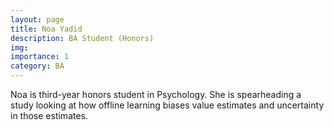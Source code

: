 ```yaml
---
layout: page
title: Noa Yadid
description: BA Student (Honors)
img:
importance: 1
category: BA
---
```


<p> Noa is third-year honors student in Psychology. She is spearheading a study looking at how offline learning biases value estimates and uncertainty in those estimates. </p>
